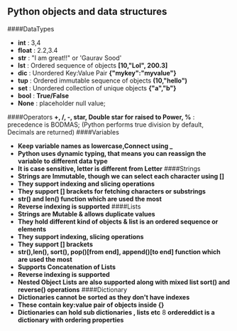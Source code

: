 ## Python objects and data structures
####DataTypes
* **int** : 3,4
* **float** : 2.2,3.4
* **str** : "I am great!!" or 'Gaurav Sood'
* **lst** : Ordered sequence of objects **[10,"Lol", 200.3]**
* **dic** : Unordered Key:Value Pair **{"mykey":"myvalue"}**
* **tup** : Ordered immutable sequence of objects **(10,"hello")**
* **set** : Unordered collection of unique objects **{"a","b"}**
* **bool** : **True/False**
* **None** : placeholder null value;

####Operators
**+, /, -, star, Double star for raised to Power, %**  : precedence is BODMAS;
(Python performs true division by default, Decimals are returned)
####Variables
* **Keep variable names as lowercase,Connect using _**
* **Python uses dynamic typing, that means you can reassign the variable to different data type**
* **It is case sensitive, letter is different from Letter**
####Strings
* **Strings are Immutable, though we can select each character using []**
* **They support indexing and slicing operations**
* **They support [] brackets for fetching characters or substrings**
* **str() and len() function which are used the most**
* **Reverse indexing is supported**
####Lists
* **Strings are Mutable & allows duplicate values**
* **They hold different kind of objects & list is an ordered sequence or elements**
* **They support indexing, slicing operations**
* **They support [] brackets**
* **str(),len(), sort(), pop()[from end], append()[to end] function which are used the most**
* **Supports Concatenation of Lists**
* **Reverse indexing is supported**
* **Nested Object Lists are also supported along with mixed list sort() and reverse() operations**
####Dictionary
* **Dictionaries cannot be sorted as they don't have indexes** 
* **These contain key:value pair of objects inside {}**
* **Dictionaries can hold sub dictionaries , lists etc**
8 **ordereddict is a dictionary with ordering properties**
